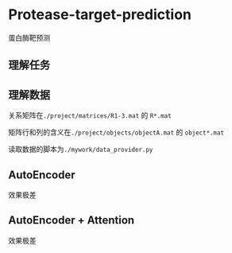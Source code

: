 # Protease-target-prediction
蛋白酶靶预测

## 理解任务



## 理解数据

关系矩阵在`./project/matrices/R1-3.mat` 的 `R*.mat`

矩阵行和列的含义在`./project/objects/objectA.mat`  的 `object*.mat`

读取数据的脚本为`./mywork/data_provider.py`



## AutoEncoder

效果极差

## AutoEncoder + Attention

效果极差